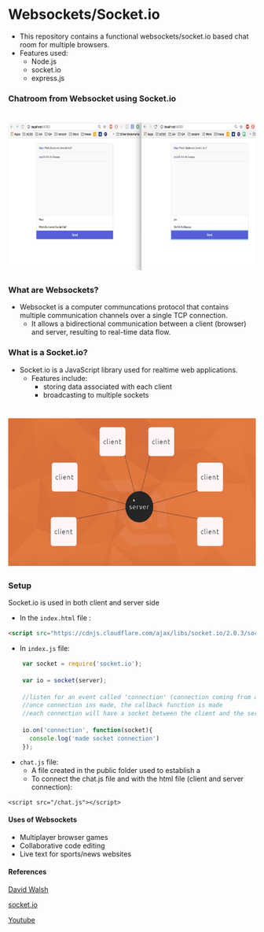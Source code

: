 # Websockets/Socket.io
- This repository contains a functional websockets/socket.io based chat room for multiple browsers. 
- Features used:
  - Node.js
  - socket.io
  - express.js
  
### Chatroom from Websocket using Socket.io
# <img src="/images/chat.jpg" height=300>

### What are Websockets? 
- Websocket is a computer communcations protocol that contains multiple communication channels over a single TCP connection.  
  - It allows a bidirectional communication between a client (browser) and server, resulting to real-time data flow. 

### What is a Socket.io?
- Socket.io is a JavaScript library used for realtime web applications. 
  - Features include:
      - storing data associated with each client 
      - broadcasting to multiple sockets 

# <img src="/images/sockets.jpg" height=300>

### Setup 
Socket.io is used in both client and server side 

- In the `index.html` file : 
```html
<script src="https://cdnjs.cloudflare.com/ajax/libs/socket.io/2.0.3/socket.io.js"></script> 

``` 

- In `index.js` file: 
```javascript 
    var socket = require('socket.io');
 
    var io = socket(server); 
    
    //listen for an event called 'connection' (connection coming from a browser)
    //once connection ins made, the callback function is made 
    //each connection will have a socket between the client and the server 
    
    io.on('connection', function(socket){
      console.log('made socket connection')
    }); 
 ```
 
 - `chat.js` file: 
   - A file created in the public folder used to establish a 
   - To connect the chat.js file and with the html file (client and server connection): 
   
```  
<script src="/chat.js"></script>

``` 


#### Uses of Websockets 
- Multiplayer browser games
- Collaborative code editing 
- Live text for sports/news websites


#### References
[David Walsh](https://davidwalsh.name/websocket)

[socket.io](https://socket.io/)

[Youtube](https://www.youtube.com/watch?v=UwS3wJoi7fY&t=2s)
